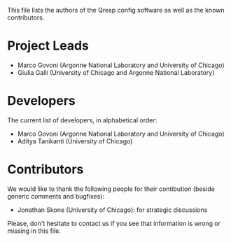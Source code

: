 This file lists the authors of the Qresp config software as well as the known contributors.

# Project Leads 

- Marco Govoni (Argonne National Laboratory and University of Chicago)
- Giulia Galli (University of Chicago and Argonne National Laboratory)

# Developers

The current list of developers, in alphabetical order:

- Marco Govoni (Argonne National Laboratory and University of Chicago)
- Aditya Tanikanti (University of Chicago)

# Contributors

We would like to thank the following people for their contibution (beside generic comments and bugfixes):

- Jonathan Skone (University of Chicago): for strategic discussions

Please, don't hesitate to contact us if you see that information is wrong or missing in this file.
